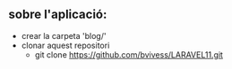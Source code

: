 ## sobre l'aplicació:

- crear la carpeta 'blog/'
- clonar aquest repositori
  - git clone https://github.com/bvivess/LARAVEL11.git
